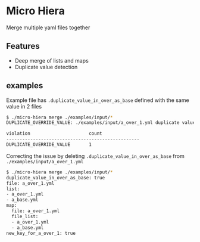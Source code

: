 # Micro Hiera

Merge multiple yaml files together

## Features

* Deep merge of lists and maps
* Duplicate value detection


## examples

Example file has `.duplicate_value_in_over_as_base` defined with the same value in 2 files

```sh
$ ./micro-hiera merge ./examples/input/*
DUPLICATE_OVERRIDE_VALUE: ./examples/input/a_over_1.yml duplicate value at path:.duplicate_value_in_over_as_base

violation                      count
--------------------------------------------------
DUPLICATE_OVERRIDE_VALUE       1
```

Correcting the issue by deleting `.duplicate_value_in_over_as_base` from `./examples/input/a_over_1.yml`

```sh
$ ./micro-hiera merge ./examples/input/*
duplicate_value_in_over_as_base: true
file: a_over_1.yml
list:
- a_over_1.yml
- a_base.yml
map:
  file: a_over_1.yml
  file_list:
  - a_over_1.yml
  - a_base.yml
new_key_for_a_over_1: true
```